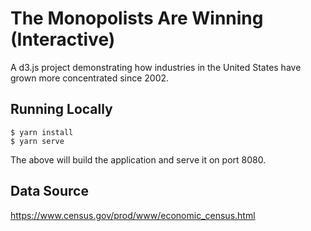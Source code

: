 # The Monopolists Are Winning (Interactive)
A d3.js project demonstrating how industries in the United States have grown
more concentrated since 2002.

## Running Locally
```
$ yarn install
$ yarn serve
```

The above will build the application and serve it on port 8080.

## Data Source
https://www.census.gov/prod/www/economic_census.html
